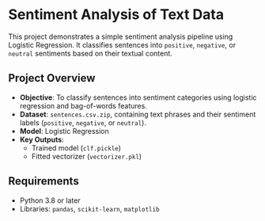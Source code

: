 # Sentiment Analysis of Text Data

This project demonstrates a simple sentiment analysis pipeline using Logistic Regression. It classifies sentences into `positive`, `negative`, or `neutral` sentiments based on their textual content.

## Project Overview

- **Objective**: To classify sentences into sentiment categories using logistic regression and bag-of-words features.
- **Dataset**: `sentences.csv.zip`, containing text phrases and their sentiment labels (`positive`, `negative`, or `neutral`).
- **Model**: Logistic Regression
- **Key Outputs**:
  - Trained model (`clf.pickle`)
  - Fitted vectorizer (`vectorizer.pkl`)

## Requirements

- Python 3.8 or later
- Libraries: `pandas`, `scikit-learn`, `matplotlib`